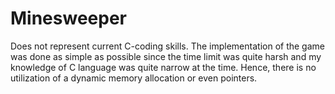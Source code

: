 # Minesweeper
Does not represent current C-coding skills.
The implementation of the game was done as simple as possible since the time limit was quite 
harsh and my knowledge of C language was quite narrow at the time. Hence, there is no utilization of a 
dynamic memory allocation or even pointers.
